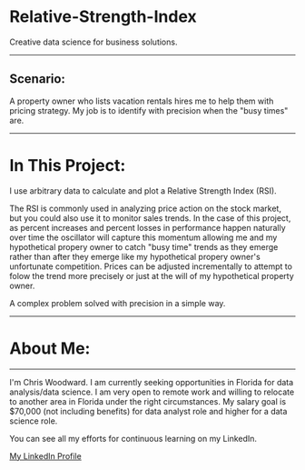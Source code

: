 # Relative-Strength-Index
Creative data science for business solutions.
***
## Scenario:

A property owner who lists vacation rentals hires me to help them with pricing strategy. My job is to identify with precision when the "busy times" are.
***

# In This Project:

I use arbitrary data to calculate and plot a Relative Strength Index (RSI).

The RSI is commonly used in analyzing price action on the stock market, but you could also use it to monitor sales trends. In the case of this project, as percent increases and percent losses in performance happen naturally over time the oscillator will capture this momentum allowing me and my hypothetical propery owner to catch "busy time" trends as they emerge rather than after they emerge like my hypothetical propery owner's unfortunate competition. Prices can be adjusted incrementally to attempt to folow the trend more precisely or just at the will of my hypothetical property owner.

A complex problem solved with precision in a simple way.
***

# About Me:
***

I'm Chris Woodward. I am currently seeking opportunities in Florida for data analysis/data science. I am very open to remote work and willing to relocate to another area in Florida under the right circumstances. My salary goal is $70,000 (not including benefits) for data analyst role and higher for a data science role.

You can see all my efforts for continuous learning on my LinkedIn.

[My LinkedIn Profile](https://www.linkedin.com/in/christopher-woodward-b24b43316/)
